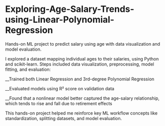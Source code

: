 # Exploring-Age-Salary-Trends-using-Linear-Polynomial-Regression
Hands-on ML project to predict salary using age with data visualization and model evaluation.


I explored a dataset mapping individual ages to their salaries, using Python and scikit-learn.
Steps included data visualization, preprocessing, model fitting, and evaluation:

__Trained both Linear Regression and 3rd-degree Polynomial Regression

__Evaluated models using R² score on validation data

__Found that a nonlinear model better captured the age-salary relationship, which tends to rise and fall due to retirement effects

This hands-on project helped me reinforce key ML workflow concepts like standardization, splitting datasets, and model evaluation.


